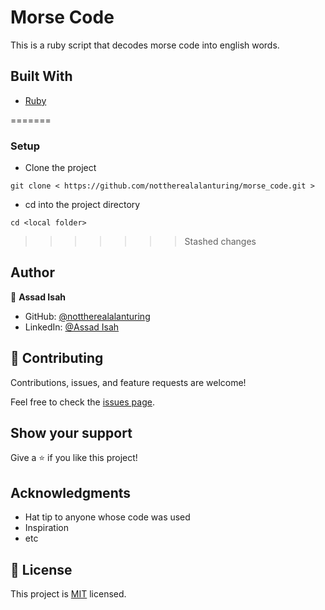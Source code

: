 
# Morse Code

This is a ruby script that decodes morse code into english words.

## Built With

- [Ruby](https://ruby.org/)

=======
### Setup

- Clone the project
```terminal
git clone < https://github.com/nottherealalanturing/morse_code.git >
```

- cd into the project directory
```terminal
cd <local folder>
```
>>>>>>> Stashed changes

## Author

👤 **Assad Isah**

- GitHub: [@nottherealalanturing](https://github.com/nottherealalanturing)
- LinkedIn: [@Assad Isah](https://www.linkedin.com/in/assadisah)

## 🤝 Contributing

Contributions, issues, and feature requests are welcome!

Feel free to check the [issues page](../../issues/).

## Show your support

Give a ⭐️ if you like this project!

## Acknowledgments

- Hat tip to anyone whose code was used
- Inspiration
- etc

## 📝 License

This project is [MIT](./MIT.md) licensed.
